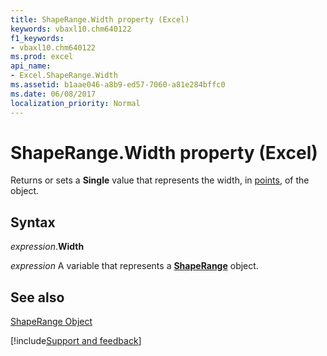 ```yaml
---
title: ShapeRange.Width property (Excel)
keywords: vbaxl10.chm640122
f1_keywords:
- vbaxl10.chm640122
ms.prod: excel
api_name:
- Excel.ShapeRange.Width
ms.assetid: b1aae046-a8b9-ed57-7060-a81e284bffc0
ms.date: 06/08/2017
localization_priority: Normal
---
```



# ShapeRange.Width property (Excel)

Returns or sets a  **Single** value that represents the width, in [points](../language/glossary/vbe-glossary.md#point), of the object.


## Syntax

_expression_.**Width**

_expression_ A variable that represents a **[ShapeRange](Excel.shaperange.md)** object.


## See also


[ShapeRange Object](Excel.ShapeRange.md)

[!include[Support and feedback](~/includes/feedback-boilerplate.md)]